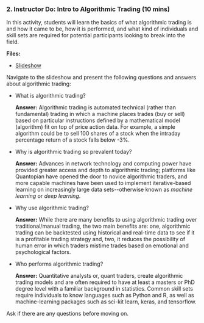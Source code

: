 ### 2. Instructor Do: Intro to Algorithmic Trading (10 mins)

In this activity, students will learn the basics of what algorithmic trading is and how it came to be, how it is performed, and what kind of individuals and skill sets are required for potential participants looking to break into the field.

**Files:**

* [Slideshow]()

Navigate to the slideshow and present the following questions and answers about algorithmic trading:

* What is algorithmic trading?

  **Answer:** Algorithmic trading is automated technical (rather than fundamental) trading in which a machine places trades (buy or sell) based on particular instructions defined by a mathematical model (algorithm) fit on top of price action data. For example, a simple algorithm could be to sell 100 shares of a stock when the intraday percentage return of a stock falls below -3%.

* Why is algorithmic trading so prevalent today?

  **Answer:** Advances in network technology and computing power have provided greater access and depth to algorithmic trading; platforms like Quantopian have opened the door to novice algorithmic traders, and more capable machines have been used to implement iterative-based learning on increasingly large data sets--otherwise known as *machine learning* or *deep learning*.

* Why use algorithmic trading?

  **Answer:** While there are many benefits to using algorithmic trading over traditional/manual trading, the two main benefits are: one, algorithmic trading can be backtested using historical and real-time data to see if it is a profitable trading strategy and, two, it reduces the possibility of human error in which traders mistime trades based on emotional and psychological factors.

* Who performs algorithmic trading?

  **Answer:** Quantitative analysts or, quant traders, create algorithmic trading models and are often required to have at least a masters or PhD degree level with a familiar background in statistics. Common skill sets require individuals to know languages such as Python and R, as well as machine-learning packages such as sci-kit learn, keras, and tensorflow.

Ask if there are any questions before moving on.

